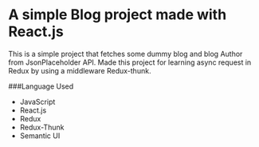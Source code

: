 # A simple Blog project made with React.js
<p> This is a simple project that fetches some dummy blog and blog Author from JsonPlaceholder API. Made this project for learning async request in Redux by using a middleware Redux-thunk.</p>
###Language Used
<ul>
<li>JavaScript</li>
<li>React.js</li>
<li>Redux</li>
<li>Redux-Thunk</li>
<li>Semantic UI</li>

</ul>
